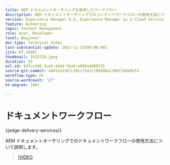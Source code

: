 ```yaml
---
title: AEM ドキュメントオーサリングを使用したワークフロー
description: AEM ドキュメントオーサリングでのコンテンツワークフローの使用方法について説明します。
version: Experience Manager 6.5, Experience Manager as a Cloud Service
feature: Authoring
topic: Content Management
role: User, Developer
level: Beginner
doc-type: Technical Video
last-substantial-update: 2023-11-15T00:00:00Z
jira: KT-14487
thumbnail: 3425720.jpeg
duration: 93
exl-id: 43fccd46-3ce5-4ddd-93a9-e800a4d69f25
source-git-commit: 48433a5367c281cf5a1c106b08a1306f1b0e8ef4
workflow-type: ht
source-wordcount: '27'
ht-degree: 100%

---
```


# ドキュメントワークフロー

{{edge-delivery-services}}

AEM ドキュメントオーサリングでのドキュメントワークフローの使用方法について説明します。

>[!VIDEO](https://video.tv.adobe.com/v/3425720/?learn=on)
